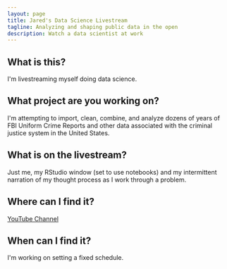 ```yaml
---
layout: page
title: Jared's Data Science Livestream
tagline: Analyzing and shaping public data in the open
description: Watch a data scientist at work
---
```


## What is this?

I'm livestreaming myself doing data science.

## What project are you working on?

I'm attempting to import, clean, combine, and analyze dozens of years of FBI
Uniform Crime Reports and other data associated with the criminal justice system
in the United States.

## What is on the livestream?

Just me, my RStudio window (set to use notebooks) and my intermittent narration
of my thought process as I work through a problem.

## Where can I find it?
[YouTube Channel](https://www.youtube.com/user/debatemanjk)

## When can I find it?

I'm working on setting a fixed schedule.
